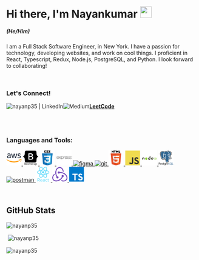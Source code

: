 



# Hi there, I'm Nayankumar  </a><img src="https://media.giphy.com/media/hvRJCLFzcasrR4ia7z/giphy.gif" width="30px" height="30px"> 
<h5>(He/Him)</h5>



<a>I am a Full Stack Software Engineer, in New York. I have a passion for technology, developing websites, and work on cool things. I proficient in React, Typescript, Redux, Node.js, PostgreSQL, and Python. I look forward to collaborating!</a>

 <br>

### Let's Connect!
<a href="https://www.linkedin.com/in/nayanpraja/">
  <img align="left" alt="nayanp35 | LinkedIn"
    src="https://img.shields.io/badge/linkedin-%230077B5.svg?&style=for-the-badge&logo=linkedin&logoColor=white"(https://www.linkedin.com/in/nayanpraja/)/>
</a>
<a href="https://medium.com/@pnayan943/">
  <img align="left" alt="Medium"
    src="https://img.shields.io/badge/medium-%2312100E.svg?&style=for-the-badge&logo=medium&logoColor=white (https://medium.com/@pnayan943)"
    height=25" />
</a>                                                
 <b><a href="https://leetcode.com/Nayanp35/">LeetCode</a></b> 

 <br></br>

<h3 align="left">Languages and Tools:</h3>
<p align="left"> <a href="https://aws.amazon.com" target="_blank" rel="noreferrer"> <img src="https://raw.githubusercontent.com/devicons/devicon/master/icons/amazonwebservices/amazonwebservices-original-wordmark.svg" alt="aws" width="40" height="40" margin-right="15"/> </a> <a href="https://getbootstrap.com" target="_blank" rel="noreferrer"> <img src="https://raw.githubusercontent.com/devicons/devicon/master/icons/bootstrap/bootstrap-plain-wordmark.svg" alt="bootstrap" width="40" height="40" margin-right="15"/> </a> <a href="https://www.w3schools.com/css/" target="_blank" rel="noreferrer"> <img src="https://raw.githubusercontent.com/devicons/devicon/master/icons/css3/css3-original-wordmark.svg" alt="css3" width="40" height="40" margin-right="15"/> </a> <a href="https://expressjs.com" target="_blank" rel="noreferrer"> <img src="https://raw.githubusercontent.com/devicons/devicon/master/icons/express/express-original-wordmark.svg" alt="express" width="40" height="40" margin-right="15"/> </a> <a href="https://www.figma.com/" target="_blank" rel="noreferrer"> <img src="https://www.vectorlogo.zone/logos/figma/figma-icon.svg" alt="figma" width="40" height="40" margin-right="15"/> </a> <a href="https://git-scm.com/" target="_blank" rel="noreferrer"> <img src="https://www.vectorlogo.zone/logos/git-scm/git-scm-icon.svg" alt="git" width="40" height="40" margin-right="15"/> </a> <a href="https://www.w3.org/html/" target="_blank" rel="noreferrer"> <img src="https://raw.githubusercontent.com/devicons/devicon/master/icons/html5/html5-original-wordmark.svg" alt="html5" width="40" height="40" margin-right="15"/> </a> <a href="https://developer.mozilla.org/en-US/docs/Web/JavaScript" target="_blank" rel="noreferrer"> <img src="https://raw.githubusercontent.com/devicons/devicon/master/icons/javascript/javascript-original.svg" alt="javascript" width="40" height="40" margin-right="15"/> </a><a href="https://nodejs.org" target="_blank" rel="noreferrer"> <img src="https://raw.githubusercontent.com/devicons/devicon/master/icons/nodejs/nodejs-original-wordmark.svg" alt="nodejs" width="40" height="40" margin-right="15"/> </a> <a href="https://www.postgresql.org" target="_blank" rel="noreferrer"> <img src="https://raw.githubusercontent.com/devicons/devicon/master/icons/postgresql/postgresql-original-wordmark.svg" alt="postgresql" width="40" height="40" margin-right="15"/> </a> <a href="https://postman.com" target="_blank" rel="noreferrer"> <img src="https://www.vectorlogo.zone/logos/getpostman/getpostman-icon.svg" alt="postman" width="40" height="40" margin-right="15"/> </a> <a href="https://reactjs.org/" target="_blank" rel="noreferrer"> <img src="https://raw.githubusercontent.com/devicons/devicon/master/icons/react/react-original-wordmark.svg" alt="react" width="40" margin-right="15" target="_blank" rel="noreferrer"> <img src="https://raw.githubusercontent.com/devicons/devicon/master/icons/redux/redux-original.svg" alt="redux" width="40" height="40" margin-right="15"/> </a> <a href="https://www.typescriptlang.org/" target="_blank" rel="noreferrer"> <img src="https://raw.githubusercontent.com/devicons/devicon/master/icons/typescript/typescript-original.svg" alt="typescript" width="40" height="40" margin-right="15"/> </a> </p>

<br>
  


## GitHub Stats

<p><img align="center" src="https://github-readme-stats.vercel.app/api/top-langs?username=nayanp35&show_icons=true&locale=en&layout=compact" alt="nayanp35" /></p>

<p>&nbsp;<img align="center" src="https://github-readme-stats.vercel.app/api?username=nayanp35&show_icons=true&locale=en" alt="nayanp35" /></p>

<p><img align="center" src="https://github-readme-streak-stats.herokuapp.com/?user=nayanp35&" alt="nayanp35" /></p>

                                                                                                                                                                    
                                                                            
